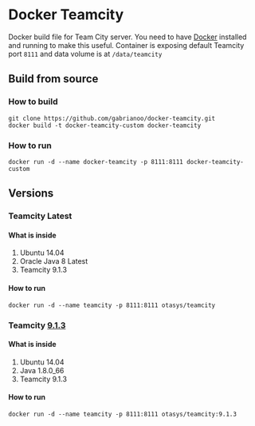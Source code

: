 # Docker Teamcity

Docker build file for Team City server. You need to have [Docker](https://www.docker.com/) installed and running to make this useful.
Container is exposing default Teamcity port `8111` and data volume is at `/data/teamcity`

## Build from source

### How to build

```
git clone https://github.com/gabrianoo/docker-teamcity.git
docker build -t docker-teamcity-custom docker-teamcity
```

### How to run

```
docker run -d --name docker-teamcity -p 8111:8111 docker-teamcity-custom
```

## Versions

### Teamcity Latest

#### What is inside

1. Ubuntu 14.04
2. Oracle Java 8 Latest
3. Teamcity 9.1.3

#### How to run

```
docker run -d --name teamcity -p 8111:8111 otasys/teamcity
```

### Teamcity [9.1.3](https://github.com/gabrianoo/docker-teamcity/releases/tag/9.1.3)

#### What is inside

1. Ubuntu 14.04
2. Java 1.8.0_66
3. Teamcity 9.1.3

#### How to run

```
docker run -d --name teamcity -p 8111:8111 otasys/teamcity:9.1.3
```
